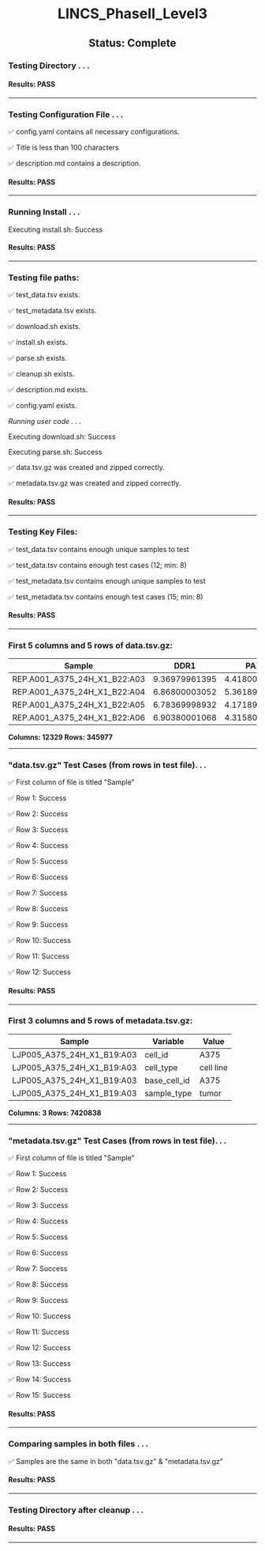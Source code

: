 <h1><center>LINCS_PhaseII_Level3</center></h1>
<h2><center> Status: Complete </center></h2>


### Testing Directory . . .

#### Results: PASS
---
### Testing Configuration File . . .

&#9989;	config.yaml contains all necessary configurations.

&#9989;	Title is less than 100 characters

&#9989;	description.md contains a description.

#### Results: PASS
---
### Running Install . . .

Executing install.sh: Success

#### Results: PASS
---

### Testing file paths:

&#9989;	test_data.tsv exists.

&#9989;	test_metadata.tsv exists.

&#9989;	download.sh exists.

&#9989;	install.sh exists.

&#9989;	parse.sh exists.

&#9989;	cleanup.sh exists.

&#9989;	description.md exists.

&#9989;	config.yaml exists.

*Running user code . . .*

Executing download.sh: Success

Executing parse.sh: Success

&#9989;	data.tsv.gz was created and zipped correctly.

&#9989;	metadata.tsv.gz was created and zipped correctly.

#### Results: PASS
---
### Testing Key Files:

&#9989;	test_data.tsv contains enough unique samples to test

&#9989;	test_data.tsv contains enough test cases (12; min: 8)

&#9989;	test_metadata.tsv contains enough unique samples to test

&#9989;	test_metadata.tsv contains enough test cases (15; min: 8)

#### Results: PASS
---

### First 5 columns and 5 rows of data.tsv.gz:

|	Sample	|	DDR1	|	PAX8	|	GUCA1A	|	EPHB3	|
|	---	|	---	|	---	|	---	|	---	|
|	REP.A001_A375_24H_X1_B22:A03	|	9.36979961395	|	4.41800022125	|	4.15040016174	|	6.43020009995	|
|	REP.A001_A375_24H_X1_B22:A04	|	6.86800003052	|	5.36189985275	|	4.00960016251	|	5.30740022659	|
|	REP.A001_A375_24H_X1_B22:A05	|	6.78369998932	|	4.17189979553	|	4.76579999924	|	5.5408000946	|
|	REP.A001_A375_24H_X1_B22:A06	|	6.90380001068	|	4.31580018997	|	4.4060997963	|	5.52820014954	|

**Columns: 12329 Rows: 345977**

---
### "data.tsv.gz" Test Cases (from rows in test file). . .

&#9989;	First column of file is titled "Sample"

&#9989;	Row 1: Success

&#9989;	Row 2: Success

&#9989;	Row 3: Success

&#9989;	Row 4: Success

&#9989;	Row 5: Success

&#9989;	Row 6: Success

&#9989;	Row 7: Success

&#9989;	Row 8: Success

&#9989;	Row 9: Success

&#9989;	Row 10: Success

&#9989;	Row 11: Success

&#9989;	Row 12: Success

#### Results: PASS
---
### First 3 columns and 5 rows of metadata.tsv.gz:

|	Sample	|	Variable	|	Value	|
|	---	|	---	|	---	|
|	LJP005_A375_24H_X1_B19:A03	|	cell_id	|	A375	|
|	LJP005_A375_24H_X1_B19:A03	|	cell_type	|	cell line	|
|	LJP005_A375_24H_X1_B19:A03	|	base_cell_id	|	A375	|
|	LJP005_A375_24H_X1_B19:A03	|	sample_type	|	tumor	|

**Columns: 3 Rows: 7420838**

---
### "metadata.tsv.gz" Test Cases (from rows in test file). . .

&#9989;	First column of file is titled "Sample"

&#9989;	Row 1: Success

&#9989;	Row 2: Success

&#9989;	Row 3: Success

&#9989;	Row 4: Success

&#9989;	Row 5: Success

&#9989;	Row 6: Success

&#9989;	Row 7: Success

&#9989;	Row 8: Success

&#9989;	Row 9: Success

&#9989;	Row 10: Success

&#9989;	Row 11: Success

&#9989;	Row 12: Success

&#9989;	Row 13: Success

&#9989;	Row 14: Success

&#9989;	Row 15: Success

#### Results: PASS
---
### Comparing samples in both files . . .

&#9989;	Samples are the same in both "data.tsv.gz" & "metadata.tsv.gz"

#### Results: PASS

---
### Testing Directory after cleanup . . .

#### Results: PASS
---
